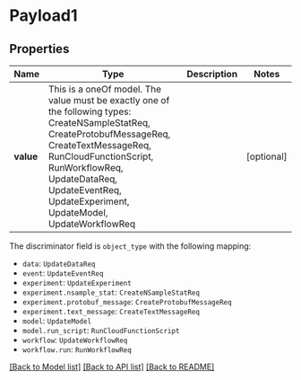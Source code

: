 # Payload1



## Properties
Name | Type | Description | Notes
------------ | ------------- | ------------- | -------------
**value** | This is a oneOf model. The value must be exactly one of the following types: CreateNSampleStatReq, CreateProtobufMessageReq, CreateTextMessageReq, RunCloudFunctionScript, RunWorkflowReq, UpdateDataReq, UpdateEventReq, UpdateExperiment, UpdateModel, UpdateWorkflowReq |  | [optional] 

The discriminator field is `object_type` with the following mapping:
 - `data`: `UpdateDataReq`
 - `event`: `UpdateEventReq`
 - `experiment`: `UpdateExperiment`
 - `experiment.nsample_stat`: `CreateNSampleStatReq`
 - `experiment.protobuf_message`: `CreateProtobufMessageReq`
 - `experiment.text_message`: `CreateTextMessageReq`
 - `model`: `UpdateModel`
 - `model.run_script`: `RunCloudFunctionScript`
 - `workflow`: `UpdateWorkflowReq`
 - `workflow.run`: `RunWorkflowReq`


[[Back to Model list]](../README.md#models) [[Back to API list]](../README.md#api-endpoints) [[Back to README]](../README.md)


